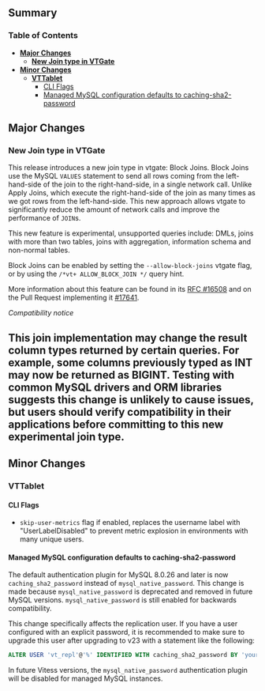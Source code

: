 ## Summary

### Table of Contents
- **[Major Changes](#major-changes)**
    - **[New Join type in VTGate](#new-join-type-vtgate)**
- **[Minor Changes](#minor-changes)**
    - **[VTTablet](#minor-changes-vttablet)**
        - [CLI Flags](#flags-vttablet)
        - [Managed MySQL configuration defaults to caching-sha2-password](#mysql-caching-sha2-password)

## <a id="major-changes"/>Major Changes</a>

### <a id="new-join-type-vtgate"/>New Join type in VTGate</a>

This release introduces a new join type in vtgate: Block Joins.
Block Joins use the MySQL `VALUES` statement to send all rows coming from the left-hand-side of the join to the right-hand-side, in a single network call.
Unlike Apply Joins, which execute the right-hand-side of the join as many times as we got rows from the left-hand-side.
This new approach allows vtgate to significantly reduce the amount of network calls and improve the performance of `JOIN`s.

This new feature is experimental, unsupported queries include: DMLs, joins with more than two tables, joins with aggregation, information schema and non-normal tables.

Block Joins can be enabled by setting the `--allow-block-joins` vtgate flag, or by using the `/*vt+ ALLOW_BLOCK_JOIN */` query hint.

More information about this feature can be found in its [RFC #16508](https://github.com/vitessio/vitess/issues/16508) and
on the Pull Request implementing it [#17641](https://github.com/vitessio/vitess/pull/17641).

_Compatibility notice_

This join implementation may change the result column types returned by certain queries.
For example, some columns previously typed as INT may now be returned as BIGINT.
Testing with common MySQL drivers and ORM libraries suggests this change is unlikely to cause issues, but users should verify compatibility in their applications before committing to this new experimental join type.
---


## <a id="minor-changes"/>Minor Changes</a>

### <a id="minor-changes-vttablet"/>VTTablet</a>

#### <a id="flags-vttablet"/>CLI Flags</a>

- `skip-user-metrics` flag if enabled, replaces the username label with "UserLabelDisabled" to prevent metric explosion in environments with many unique users.

#### <a id="mysql-caching-sha2-password"/>Managed MySQL configuration defaults to caching-sha2-password</a>

The default authentication plugin for MySQL 8.0.26 and later is now `caching_sha2_password` instead of `mysql_native_password`. This change is made because `mysql_native_password` is deprecated and removed in future MySQL versions. `mysql_native_password` is still enabled for backwards compatibility.

This change specifically affects the replication user. If you have a user configured with an explicit password, it is recommended to make sure to upgrade this user after upgrading to v23 with a statement like the following:

```sql
ALTER USER 'vt_repl'@'%' IDENTIFIED WITH caching_sha2_password BY 'your-existing-password';
```

In future Vitess versions, the `mysql_native_password` authentication plugin will be disabled for managed MySQL instances.